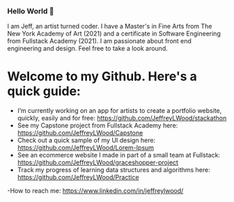 ### Hello World 👋 

I am Jeff, an artist turned coder. I have a Master's in Fine Arts from The New York Academy of Art (2021) and a certificate in Software Engineering from Fullstack Academy (2021). I am passionate about front end engineering and design. Feel free to take a look around.

# Welcome to my Github. Here's a quick guide:

- I’m currently working on an app for artists to create a portfolio website, quickly, easily and for free: https://github.com/JeffreyLWood/stackathon
- See my Capstone project from Fullstack Academy here: https://github.com/JeffreyLWood/Capstone
- Check out a quick sample of my UI design here: https://github.com/JeffreyLWood/Lorem-Ipsum
- See an ecommerce website I made in part of a small team at Fullstack: https://github.com/JeffreyLWood/graceshopper-project
- Track my progress of learning data structures and algorithms here: https://github.com/JeffreyLWood/Practice

-How to reach me: https://www.linkedin.com/in/jeffreylwood/
